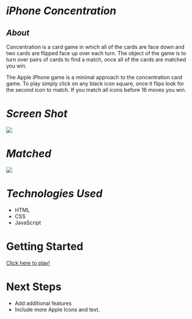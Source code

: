 


# ***iPhone Concentration***

## ***About***

Concentration is a card game in which all of the cards are face down and two cards are flipped face up over each turn. The object of the game is to turn over pairs of cards to find a match, once all of the cards are matched you win. 

The Apple iPhone game is a minimal approach to the concentration card game. To play simply click on any black icon square, once it flips look for the second icon to match. If you match all icons before 16 moves you win. 

# ***Screen Shot***
![](https://i.imgur.com/QkAgGRe.png)




# ***Matched***

![](https://i.imgur.com/KrOSfdG.png)



# ***Technologies Used***

* HTML
* CSS
* JavaScript

# Getting Started #

[Click here to play!](https://mehjwazir.github.io/concentration-game/)


# Next Steps #

* Add additional features
* Include more Apple Icons and text. 


